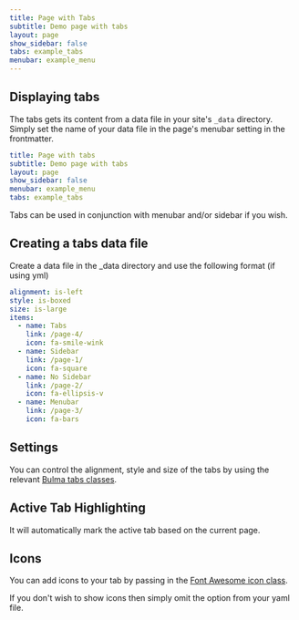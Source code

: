 ```yaml
---
title: Page with Tabs
subtitle: Demo page with tabs
layout: page
show_sidebar: false
tabs: example_tabs
menubar: example_menu
---
```


## Displaying tabs

The tabs gets its content from a data file in your site's `_data` directory. Simply set the name of your data file in the page's menubar setting in the frontmatter. 

```yml
title: Page with tabs
subtitle: Demo page with tabs
layout: page
show_sidebar: false
menubar: example_menu
tabs: example_tabs
```

Tabs can be used in conjunction with menubar and/or sidebar if you wish. 

## Creating a tabs data file

Create a data file in the _data directory and use the following format (if using yml)

```yml
alignment: is-left
style: is-boxed
size: is-large
items:
  - name: Tabs
    link: /page-4/
    icon: fa-smile-wink
  - name: Sidebar
    link: /page-1/
    icon: fa-square
  - name: No Sidebar
    link: /page-2/
    icon: fa-ellipsis-v
  - name: Menubar
    link: /page-3/
    icon: fa-bars
```

## Settings

You can control the alignment, style and size of the tabs by using the relevant [Bulma tabs classes](https://bulma.io/documentation/components/tabs/). 

## Active Tab Highlighting

It will automatically mark the active tab based on the current page.

## Icons

You can add icons to your tab by passing in the [Font Awesome icon class](https://fontawesome.com/icons?d=gallery).

If you don't wish to show icons then simply omit the option from your yaml file.

